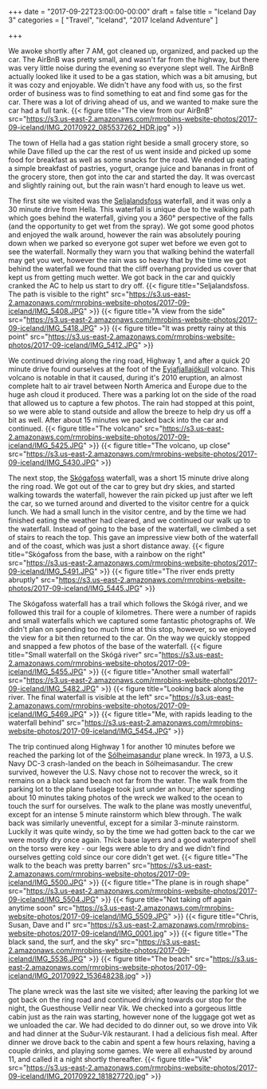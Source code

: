 +++
date = "2017-09-22T23:00:00-00:00"
draft = false
title = "Iceland Day 3"
categories = [ "Travel", "Iceland", "2017 Iceland Adventure" ]

+++

We awoke shortly after 7 AM, got cleaned up, organized, and packed up the car. The AirBnB was pretty small, and wasn't far from the highway, but there was very little noise during the evening so everyone slept well. The AirBnB actually looked like it used to be a gas station, which was a bit amusing, but it was cozy and enjoyable. We didn't have any food with us, so the first order of business was to find something to eat and find some gas for the car. There was a lot of driving ahead of us, and we wanted to make sure the car had a full tank.
{{< figure title="The view from our AirBnB" src="https://s3.us-east-2.amazonaws.com/rmrobins-website-photos/2017-09-iceland/IMG_20170922_085537262_HDR.jpg" >}}

The town of Hella had a gas station right beside a small grocery store, so while Dave filled up the car the rest of us went inside and picked up some food for breakfast as well as some snacks for the road. We ended up eating a simple breakfast of pastries, yogurt, orange juice and bananas in front of the grocery store, then got into the car and started the day. It was overcast and slightly raining out, but the rain wasn't hard enough to leave us wet.

The first site we visited was the [Seljalandsfoss](https://en.wikipedia.org/wiki/Seljalandsfoss) waterfall, and it was only a 30 minute drive from Hella. This waterfall is unique due to the walking path which goes behind the waterfall, giving you a 360° perspective of the falls (and the opportunity to get wet from the spray). We got some good photos and enjoyed the walk around, however the rain was absolutely pouring down when we parked so everyone got super wet before we even got to see the waterfall. Normally they warn you that walking behind the waterfall may get you wet, however the rain was so heavy that by the time we got behind the waterfall we found that the cliff overhang provided us cover that kept us from getting much wetter. We got back in the car and quickly cranked the AC to help us start to dry off.
{{< figure title="Seljalandsfoss. The path is visible to the right" src="https://s3.us-east-2.amazonaws.com/rmrobins-website-photos/2017-09-iceland/IMG_5408.JPG" >}}
{{< figure title="A view from the side" src="https://s3.us-east-2.amazonaws.com/rmrobins-website-photos/2017-09-iceland/IMG_5418.JPG" >}}
{{< figure title="It was pretty rainy at this point" src="https://s3.us-east-2.amazonaws.com/rmrobins-website-photos/2017-09-iceland/IMG_5412.JPG" >}}

We continued driving along the ring road, Highway 1, and after a quick 20 minute drive found ourselves at the foot of the [Eyjafjallajökull](https://en.wikipedia.org/wiki/Eyjafjallaj%C3%B6kull) volcano. This volcano is notable in that it caused, during it's 2010 eruption, an almost complete halt to air travel between North America and Europe due to the huge ash cloud it produced. There was a parking lot on the side of the road that allowed us to capture a few photos. The rain had stopped at this point, so we were able to stand outside and allow the breeze to help dry us off a bit as well. After about 15 minutes we packed back into the car and continued.
{{< figure title="The volcano" src="https://s3.us-east-2.amazonaws.com/rmrobins-website-photos/2017-09-iceland/IMG_5425.JPG" >}}
{{< figure title="The volcano, up close" src="https://s3.us-east-2.amazonaws.com/rmrobins-website-photos/2017-09-iceland/IMG_5430.JPG" >}}

The next stop, the [Skógafoss](https://en.wikipedia.org/wiki/Sk%C3%B3gafoss) waterfall, was a short 15 minute drive along the ring road. We got out of the car to grey but dry skies, and started walking towards the waterfall, however the rain picked up just after we left the car, so we turned around and diverted to the visitor centre for a quick lunch. We had a small lunch in the visitor centre, and by the time we had finished eating the weather had cleared, and we continued our walk up to the waterfall. Instead of going to the base of the waterfall, we climbed a set of stairs to reach the top. This gave an impressive view both of the waterfall and of the coast, which was just a short distance away.
{{< figure title="Skógafoss from the base, with a rainbow on the right" src="https://s3.us-east-2.amazonaws.com/rmrobins-website-photos/2017-09-iceland/IMG_5491.JPG" >}}
{{< figure title="The river ends pretty abruptly" src="https://s3.us-east-2.amazonaws.com/rmrobins-website-photos/2017-09-iceland/IMG_5445.JPG" >}}

The Skógafoss waterfall has a trail which follows the Skógá river, and we followed this trail for a couple of kilometres. There were a number of rapids and small waterfalls which we captured some fantastic photographs of. We didn't plan on spending too much time at this stop, however, so we enjoyed the view for a bit then returned to the car. On the way we quickly stopped and snapped a few photos of the base of the waterfall.
{{< figure title="Small waterfall on the Skógá river" src="https://s3.us-east-2.amazonaws.com/rmrobins-website-photos/2017-09-iceland/IMG_5455.JPG" >}}
{{< figure title="Another small waterfall" src="https://s3.us-east-2.amazonaws.com/rmrobins-website-photos/2017-09-iceland/IMG_5482.JPG" >}}
{{< figure title="Looking back along the river. The final waterfall is visible at the left" src="https://s3.us-east-2.amazonaws.com/rmrobins-website-photos/2017-09-iceland/IMG_5469.JPG" >}}
{{< figure title="Me, with rapids leading to the waterfall behind" src="https://s3.us-east-2.amazonaws.com/rmrobins-website-photos/2017-09-iceland/IMG_5454.JPG" >}}

The trip continued along Highway 1 for another 10 minutes before we reached the parking lot of the [Sólheimasandur](https://www.lonelyplanet.com/iceland/skogar/attractions/solheimasandur/a/poi-sig/1500536/1318071) plane wreck. In 1973, a U.S. Navy DC-3 crash-landed on the beach in Sólheimasandur. The crew survived, however the U.S. Navy chose not to recover the wreck, so it remains on a black sand beach not far from the water. The walk from the parking lot to the plane fuselage took just under an hour; after spending about 10 minutes taking photos of the wreck we walked to the ocean to touch the surf for ourselves. The walk to the plane was mostly uneventful, except for an intense 5 minute rainstorm which blew through. The walk back was similarly uneventful, except for a similar 3-minute rainstorm. Luckily it was quite windy, so by the time we had gotten back to the car we were mostly dry once again. Thick base layers and a good waterproof shell on the torso were key - our legs were able to dry and we didn't find ourselves getting cold since our core didn't get wet.
{{< figure title="The walk to the beach was pretty barren" src="https://s3.us-east-2.amazonaws.com/rmrobins-website-photos/2017-09-iceland/IMG_5500.JPG" >}}
{{< figure title="The plane is in rough shape" src="https://s3.us-east-2.amazonaws.com/rmrobins-website-photos/2017-09-iceland/IMG_5504.JPG" >}}
{{< figure title="Not taking off again anytime soon" src="https://s3.us-east-2.amazonaws.com/rmrobins-website-photos/2017-09-iceland/IMG_5509.JPG" >}}
{{< figure title="Chris, Susan, Dave and I" src="https://s3.us-east-2.amazonaws.com/rmrobins-website-photos/2017-09-iceland/IMG_0001.jpg" >}}
{{< figure title="The black sand, the surf, and the sky" src="https://s3.us-east-2.amazonaws.com/rmrobins-website-photos/2017-09-iceland/IMG_5536.JPG" >}}
{{< figure title="The beach" src="https://s3.us-east-2.amazonaws.com/rmrobins-website-photos/2017-09-iceland/IMG_20170922_153648238.jpg" >}}

The plane wreck was the last site we visited; after leaving the parking lot we got back on the ring road and continued driving towards our stop for the night, the Guesthouse Vellir near Vík. We checked into a gorgeous little cabin just as the rain was starting, however none of the luggage got wet as we unloaded the car. We had decided to do dinner out, so we drove into Vík and had dinner at the Suður-Vík restaurant. I had a delicious fish meal. After dinner we drove back to the cabin and spent a few hours relaxing, having a couple drinks, and playing some games. We were all exhausted by around 11, and called it a night shortly thereafter.
{{< figure title="Vik" src="https://s3.us-east-2.amazonaws.com/rmrobins-website-photos/2017-09-iceland/IMG_20170922_181827720.jpg" >}}

